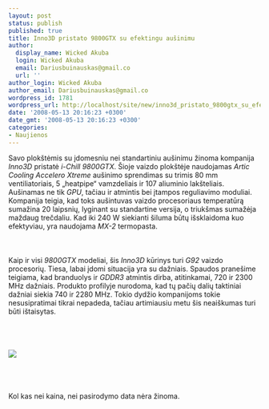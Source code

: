 ```yaml
---
layout: post
status: publish
published: true
title: Inno3D pristato 9800GTX su efektingu aušinimu
author:
  display_name: Wicked Akuba
  login: Wicked Akuba
  email: Dariusbuinauskas@gmail.co
  url: ''
author_login: Wicked Akuba
author_email: Dariusbuinauskas@gmail.co
wordpress_id: 1781
wordpress_url: http://localhost/site/new/inno3d_pristato_9800gtx_su_efektingu_ausinimu/
date: '2008-05-13 20:16:23 +0300'
date_gmt: '2008-05-13 20:16:23 +0300'
categories:
- Naujienos
---
```

<p>Savo plokštėmis su įdomesniu nei standartiniu aušinimu žinoma kompanija <i>Inno3D</i> pristatė <i>i-Chill 9800GTX</i>. Šioje vaizdo plokštėje naudojamas <i>Artic Cooling Accelero Xtreme</i> aušinimo sprendimas su trimis 80 mm ventiliatoriais, 5 „heatpipe“ vamzdeliais ir 107 aliuminio lakšteliais. Aušinamas ne tik <i>GPU</i>, tačiau ir atmintis bei įtampos reguliavimo moduliai. Kompanija teigia, kad toks aušintuvas vaizdo procesoriaus temperatūrą sumažina 20 laipsnių, lyginant su standartine versija, o triukšmas sumažėja maždaug trečdaliu.  Kad iki 240 W siekianti šiluma būtų išsklaidoma kuo efektyviau, yra naudojama <i>MX-2</i> termopasta.<br />
<br><br />
<br>Kaip ir visi <i>9800GTX</i> modeliai, šis <i>Inno3D</i> kūrinys turi <i>G92</i> vaizdo procesorių. Tiesa, labai įdomi situacija yra su dažniais. Spaudos pranešime teigiama, kad branduolys ir <i>GDDR3</i> atmintis dirba, atitinkamai, 720 ir 2300 MHz dažniais. Produkto profilyje nurodoma, kad tų pačių dalių taktiniai dažniai siekia 740 ir 2280 MHz. Tokio dydžio kompanijoms tokie nesusipratimai tikrai nepadeda, tačiau artimiausiu metu šis neaiškumas turi būti ištaisytas.<br />
<br><br />
<br> <br><img src="http://www.technews.lt/upl/Failai/inno3d_9800gtx.jpg"><br><br />
<br><br />
<br>Kol kas nei kaina, nei pasirodymo data nėra žinoma.<br />
<br></p>
